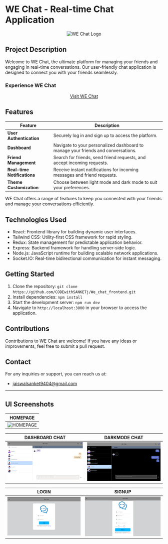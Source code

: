 # WE Chat - Real-time Chat Application

<div align="center">
  <img src="https://logos-world.net/wp-content/uploads/2022/05/WeChat-Logo.png" alt="WE Chat Logo">
</div>

## Project Description

Welcome to WE Chat, the ultimate platform for managing your friends and engaging in real-time conversations. Our user-friendly chat application is designed to connect you with your friends seamlessly.

### Experience WE Chat

<div align="center">
  <a href="https://beautiful-brigadeiros-2948c7.netlify.app">Visit WE Chat</a>
</div>

## Features

| Feature                   | Description                                                                              |
|---------------------------|------------------------------------------------------------------------------------------|
| **User Authentication**   | Securely log in and sign up to access the platform.                                      |
| **Dashboard**             | Navigate to your personalized dashboard to manage your friends and conversations.         |
| **Friend Management**     | Search for friends, send friend requests, and accept incoming requests.                    |
| **Real-time Notifications** | Receive instant notifications for incoming messages and friend requests.                   |
| **Theme Customization**   | Choose between light mode and dark mode to suit your preferences.                          |

WE Chat offers a range of features to keep you connected with your friends and manage your conversations efficiently.

## Technologies Used

- React: Frontend library for building dynamic user interfaces.
- Tailwind CSS: Utility-first CSS framework for rapid styling.
- Redux: State management for predictable application behavior.
- Express: Backend framework for handling server-side logic.
- Node.js: JavaScript runtime for building scalable network applications.
- Socket.IO: Real-time bidirectional communication for instant messaging.

## Getting Started

1. Clone the repository: `git clone https://github.com/CODEwithSANKETj/We_chat_frontend.git`
2. Install dependencies: `npm install`
3. Start the development server: `npm run dev`
4. Navigate to `http://localhost:3000` in your browser to access the application.

## Contributions

Contributions to WE Chat are welcome! If you have any ideas or improvements, feel free to submit a pull request.

## Contact

For any inquiries or support, you can reach us at:
- [jaiswalsanket9404@gmail.com](mailto:jaiswalsanket9404@gmail.com)

---

## UI Screenshots

| HOMEPAGE |
|:--------:|
| ![HOMEPAGE](path/to/homepage-screenshot.png) |

| DASHBOARD CHAT | DARKMODE CHAT |
|:---------:|:----:|
| ![DASHBOARD CHAT](https://github.com/CODEwithSANKETj/We_chat_frontend/blob/main/screenshots/dashboard.png) | ![DARKMODE CHAT](https://github.com/CODEwithSANKETj/We_chat_frontend/blob/main/screenshots/dashboard_darkmode.png) |

| LOGIN | SIGNUP |
|:-----:|:---------------:|
| ![LOGIN](https://github.com/CODEwithSANKETj/We_chat_frontend/blob/main/screenshots/Login_page.png) | ![FRIEND REQUESTS](https://github.com/CODEwithSANKETj/We_chat_frontend/blob/main/screenshots/signup.png) |
